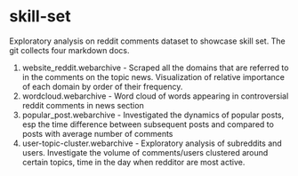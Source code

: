 # skill-set
Exploratory analysis on reddit comments dataset to showcase skill set. 
The git collects four markdown docs.
1. website_reddit.webarchive - Scraped all the domains that are referred to in the comments on the topic news. 
  Visualization of relative importance of each domain by order of their frequency.
2. wordcloud.webarchive - Word cloud of words appearing in controversial reddit comments in news section
3. popular_post.webarchive - Investigated the dynamics of popular posts, esp the time difference between subsequent posts
    and compared to posts with average number of comments
4. user-topic-cluster.webarchive - Exploratory analysis of subreddits and users. Investigate the volume of comments/users
  clustered around certain topics, time in the day when redditor are most active.
